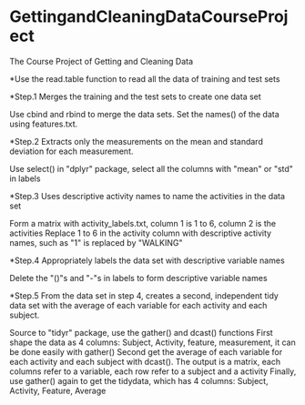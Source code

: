 GettingandCleaningDataCourseProject
===================================

The Course Project of Getting and Cleaning Data

*Use the read.table function to read all the data of training and test sets

*Step.1 Merges the training and the test sets to create one data set

  Use cbind and rbind to merge the data sets.
  Set the names() of the data using features.txt.
  
*Step.2 Extracts only the measurements on the mean and standard deviation for each measurement.

  Use select() in "dplyr" package, select all the columns with "mean" or "std" in labels

*Step.3 Uses descriptive activity names to name the activities in the data set

  Form a matrix with activity_labels.txt, column 1 is 1 to 6, column 2 is the activities
  Replace 1 to 6 in the activity column with descriptive activity names, such as "1" is replaced by "WALKING"

*Step.4 Appropriately labels the data set with descriptive variable names

  Delete the "()"s and "-"s in labels to form descriptive variable names

*Step.5 From the data set in step 4, creates a second, independent tidy data set with the average of each variable for each activity and each subject.

  Source to "tidyr" package, use the gather() and dcast() functions
  First shape the data as 4 columns: Subject, Activity, feature, measurement, it can be done easily with gather()
  Second get the average of each variable for each activity and each subject with dcast().
  The output is a matrix, each columns refer to a variable, each row refer to a subject and a activity
  Finally, use gather() again to get the tidydata, which has 4 columns: Subject, Activity, Feature, Average
